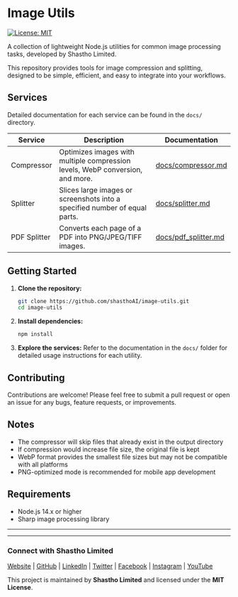# Image Utils

[![License: MIT](https://img.shields.io/badge/License-MIT-yellow.svg)](https://opensource.org/licenses/MIT)

A collection of lightweight Node.js utilities for common image processing tasks, developed by Shastho Limited.

This repository provides tools for image compression and splitting, designed to be simple, efficient, and easy to integrate into your workflows.

## Services

Detailed documentation for each service can be found in the `docs/` directory.

| Service     | Description                                                                 | Documentation                                  |
|-------------|-----------------------------------------------------------------------------|------------------------------------------------|
| Compressor  | Optimizes images with multiple compression levels, WebP conversion, and more. | [docs/compressor.md](docs/compressor.md)       |
| Splitter    | Slices large images or screenshots into a specified number of equal parts.  | [docs/splitter.md](docs/splitter.md)          |
| PDF Splitter | Converts each page of a PDF into PNG/JPEG/TIFF images. | [docs/pdf_splitter.md](docs/pdf_splitter.md) |

## Getting Started

1.  **Clone the repository:**
    ```bash
    git clone https://github.com/shasthoAI/image-utils.git
    cd image-utils
    ```

2.  **Install dependencies:**
    ```bash
    npm install
    ```

3.  **Explore the services:**
    Refer to the documentation in the `docs/` folder for detailed usage instructions for each utility.

## Contributing

Contributions are welcome! Please feel free to submit a pull request or open an issue for any bugs, feature requests, or improvements.

## Notes

- The compressor will skip files that already exist in the output directory
- If compression would increase file size, the original file is kept
- WebP format provides the smallest file sizes but may not be compatible with all platforms
- PNG-optimized mode is recommended for mobile app development

## Requirements

- Node.js 14.x or higher
- Sharp image processing library


---
---

### Connect with Shastho Limited

[Website](https://shastho.ai) | [GitHub](https://github.com/shasthoAI) | [LinkedIn](https://www.linkedin.com/company/shastho) | [Twitter](https://twitter.com/shastho_ai) | [Facebook](https://www.facebook.com/shasthoAI/) | [Instagram](https://www.instagram.com/shastho_ai) | [YouTube](https://www.youtube.com/@shasthoai)

This project is maintained by **Shastho Limited** and licensed under the **MIT License**.
